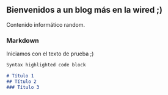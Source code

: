 ## Bienvenidos a un blog más en la wired ;)

Contenido informático random.

### Markdown

 Iniciamos con el texto de prueba ;)

 ```Markdown
Syntax highlighted code block

# Título 1
## Título 2
### Título 3
